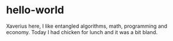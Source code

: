 # hello-world
Xaverius here, I like entangled algorithms, math, programming and economy. Today I had chicken for lunch and it was a bit bland.

